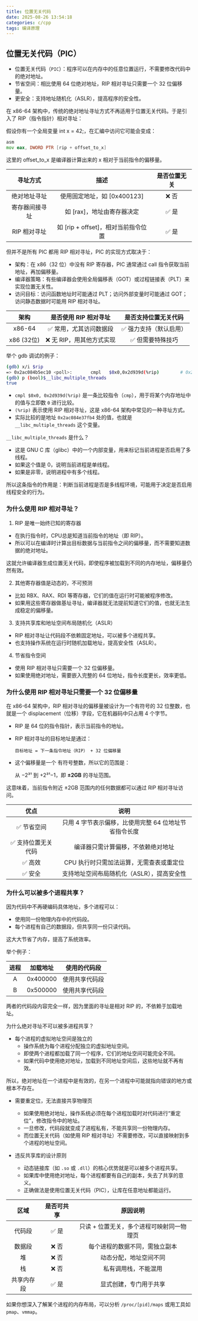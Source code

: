 ```yaml
---
title: 位置无关代码
date: 2025-08-26 13:54:18
categories: c/cpp
tags: 编译原理
---
```


## 位置无关代码（PIC）

- 位置无关代码（`PIC`）：程序可以在内存中的任意位置运行，不需要修改代码中的绝对地址。
- 节省空间：相比使用 64 位绝对地址，RIP 相对寻址只需要一个 32 位偏移量。
- 更安全：支持地址随机化（ASLR），提高程序的安全性。

在 x86-64 架构中，传统的绝对地址寻址方式不再适用于位置无关代码。于是引入了 RIP（指令指针）相对寻址：

假设你有一个全局变量 int x = 42;，在汇编中访问它可能会变成：

```asm
asm
mov eax, DWORD PTR [rip + offset_to_x]
```

这里的 offset_to_x 是编译器计算出来的 x 相对于当前指令的偏移量。


|    寻址方式    |                 描述                | 是否位置无关 |
|:--------------:|:-----------------------------------:|:------------:|
| 绝对地址寻址   | 使用固定地址，如 [0x400123]         | ❌ 否         |
| 寄存器间接寻址 | 如 [rax]，地址由寄存器决定          | ✅ 是         |
| RIP 相对寻址   | 如 [rip + offset]，相对当前指令位置 | ✅ 是         |



但并不是所有 PIC 都用 RIP 相对寻址，PIC 的实现方式取决于：

- 架构：在 x86（32 位）中没有 RIP 寄存器，PIC 通常通过 call 指令获取当前地址，再加偏移量。
- 编译器策略：有些编译器会使用全局偏移表（GOT）或过程链接表（PLT）来实现位置无关性。
- 访问目标：访问函数地址时可能通过 PLT；访问外部变量时可能通过 GOT；访问静态数据时可能用 RIP 相对寻址。

|    架构    |   是否使用 RIP 相对寻址  |  是否支持位置无关代码  |
|:----------:|:------------------------:|:----------------------:|
| x86-64     | ✅ 常用，尤其访问数据段   | ✅ 强力支持（默认启用） |
| x86 (32位) | ❌ 无 RIP，用其他方式实现 | ✅ 但需要特殊技巧       |

举个 gdb 调试的例子：

```bash
(gdb) x/i $rip
=> 0x2ac084b5ec10 <poll>:       cmpl   $0x0,0x2d939d(%rip)        # 0x2ac084e37fb4 <__libc_multiple_threads>
(gdb) p (bool)$__libc_multiple_threads
true
```

- `cmpl $0x0, 0x2d939d(%rip)` 是一条比较指令（`cmp`），用于将某个内存地址中的值与立即数 `0` 进行比较。
- `(%rip)` 表示使用 RIP 相对寻址，这是 x86-64 架构中常见的一种寻址方式。
- 实际比较的是地址 `0x2ac084e37fb4` 处的值，也就是 `__libc_multiple_threads` 这个变量。

`__libc_multiple_threads` 是什么？

- 这是 GNU C 库（glibc）中的一个内部变量，用来标记当前进程是否启用了多线程。
- 如果这个值是 0，说明当前进程是单线程。
- 如果是非零，说明进程中有多个线程。

所以这条指令的作用是：判断当前进程是否是多线程环境，可能用于决定是否启用线程安全的行为。


### 为什么使用 RIP 相对寻址？

1. RIP 是唯一始终已知的寄存器
- 在执行指令时，CPU总是知道当前指令的地址（即 RIP）。
- 所以可以在编译时计算出目标数据与当前指令之间的偏移量，而不需要知道数据的绝对地址。

这就允许编译器生成位置无关代码，即使程序被加载到不同的内存地址，偏移量仍然有效。

2. 其他寄存器值是动态的，不可预测
- 比如 RBX、RAX、RDI 等寄存器，它们的值在运行时可能被程序修改。
- 如果用这些寄存器做基址寻址，编译器就无法提前知道它们的值，也就无法生成稳定的偏移量。

3. 支持共享库和地址空间布局随机化（ASLR）
- RIP 相对寻址让代码段不依赖固定地址，可以被多个进程共享。
- 也支持操作系统在运行时随机加载地址，提高安全性（ASLR）。

4. 节省指令空间
- 使用 RIP 相对寻址只需要一个 32 位偏移量。
- 如果使用绝对地址，需要嵌入完整的 64 位地址，指令长度更长，效率更低。

### 为什么使用 RIP 相对寻址只需要一个 32 位偏移量

在 x86-64 架构中，RIP 相对寻址的偏移量被设计为一个有符号的 32 位整数，也就是一个 displacement（位移）字段，它在机器码中只占用 4 个字节。

- RIP 是 64 位的指令指针，表示当前指令的地址。
- RIP 相对寻址的目标地址是通过：

  `目标地址 = 下一条指令地址（RIP） + 32 位偏移量`

- 这个偏移量是一个 有符号整数，所以它的范围是：

  从 −2³¹ 到 +2³¹−1，即 **±2GB** 的寻址范围。

这意味着，当前指令附近 ±2GB 范围内的任何数据都可以通过 RIP 相对寻址访问。


|        优点        |                          说明                         |
|:------------------:|:-----------------------------------------------------:|
| ✅ 节省空间         | 只用 4 字节表示偏移，比使用完整 64 位地址节省指令长度 |
| ✅ 支持位置无关代码 | 编译器只需计算偏移，不依赖绝对地址                    |
| ✅ 高效             | CPU 执行时只需加法运算，无需查表或重定位              |
| ✅ 安全             | 支持地址空间布局随机化（ASLR），提高安全性            |


### 为什么可以被多个进程共享？

因为代码中不再硬编码具体地址，多个进程可以：

- 使用同一份物理内存中的代码段。
- 每个进程有自己的数据段，但共享同一份只读代码。

这大大节省了内存，提高了系统效率。

举个例子：

| 进程 | 加载地址 |  使用的代码段  |
|:----:|:--------:|:--------------:|
| A    | 0x400000 | 使用共享代码段 |
| B    | 0x500000 | 使用共享代码段 |

两者的代码段内容完全一样，因为里面的寻址是相对 RIP 的，不依赖于加载地址。

为什么绝对寻址不可以被多进程共享？

- 每个进程的虚拟地址空间是独立的
  - 操作系统为每个进程分配独立的虚拟地址空间。
  - 即使两个进程都加载了同一个程序，它们的地址空间可能完全不同。
  - 如果代码中使用绝对地址，加载到不同地址空间后，这些地址就不再有效。

所以，绝对地址在一个进程中是有效的，在另一个进程中可能就指向错误的地方或根本不存在。

- 需要重定位，无法直接共享物理页
  - 如果使用绝对地址，操作系统必须在每个进程加载时对代码进行“重定位”，修改指令中的地址。
  - 一旦修改，代码段就变成了进程私有，不能共享同一份物理内存。
  - 而位置无关代码（如使用 RIP 相对寻址）不需要修改，可以直接映射到多个进程的地址空间。

- 违反共享库的设计原则
  - 动态链接库（如 `.so` 或 `.dll`）的核心优势就是可以被多个进程共享。
  - 如果库中使用绝对地址，每个进程都要有自己的副本，失去了共享的意义。
  - 正确做法是使用位置无关代码（PIC），让库在任意地址都能运行。


|    区域    | 是否可共享 |                  原因说明                 |
|:----------:|:----------:|:-----------------------------------------:|
| 代码段     | ✅ 是       | 只读 + 位置无关，多个进程可映射同一物理页 |
| 数据段     | ❌ 否       | 每个进程的数据不同，需独立副本            |
| 堆         | ❌ 否       | 动态分配，地址空间不同                    |
| 栈         | ❌ 否       | 私有调用栈，不能混用                      |
| 共享内存段 | ✅ 是       | 显式创建，专门用于共享                    |


如果你想深入了解某个进程的内存布局，可以分析 `/proc/[pid]/maps` 或用工具如 `pmap`、`vmmap`。
